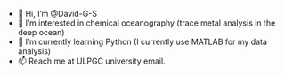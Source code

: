 - 👋 Hi, I’m @David-G-S
- 👀 I’m interested in chemical oceanography (trace metal analysis in the deep ocean)
- 🌱 I’m currently learning Python (I currently use MATLAB for my data analysis)
- 📫 Reach me at ULPGC university email.
